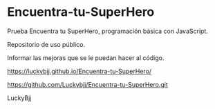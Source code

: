 # Encuentra-tu-SuperHero
Prueba Encuentra tu SuperHero, programación básica con JavaScript.

Repositorio de uso público.

Informar las mejoras que se le puedan hacer al código.

https://luckybjj.github.io/Encuentra-tu-SuperHero/

https://github.com/Luckybjj/Encuentra-tu-SuperHero.git

LuckyBjj
